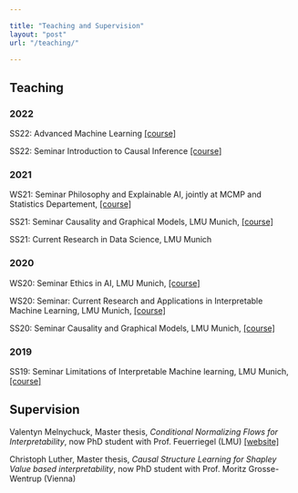 ```yaml
---

title: "Teaching and Supervision"
layout: "post"
url: "/teaching/"

---
```




## Teaching

### 2022

SS22: Advanced Machine Learning [[course]](https://moodle.lmu.de/course/view.php?id=20680)

SS22: Seminar Introduction to Causal Inference [[course]](https://moodle.lmu.de/course/view.php?id=22020)

### 2021

WS21: Seminar Philosophy and Explainable AI, jointly at MCMP and Statistics Departement, [[course]](https://moodle.lmu.de/course/view.php?id=19573)

SS21: Seminar Causality and Graphical Models, LMU Munich, [[course]](https://moodle.lmu.de/course/view.php?id=13682)

SS21: Current Research in Data Science, LMU Munich

### 2020

WS20: Seminar Ethics in AI, LMU Munich, [[course]](https://moodle.lmu.de/course/view.php?id=10656)

WS20: Seminar: Current Research and Applications in Interpretable Machine Learning, LMU Munich, [[course]](https://moodle.lmu.de/course/view.php?id=10811)

SS20: Seminar Causality and Graphical Models, LMU Munich, [[course]](https://moodle.lmu.de/course/view.php?id=6293)

### 2019

SS19: Seminar Limitations of Interpretable Machine learning, LMU Munich, [[course]](https://compstat-lmu.github.io/iml_methods_limitations/)

## Supervision

Valentyn Melnychuck, Master thesis, *Conditional Normalizing Flows for Interpretability*, now PhD student with Prof. Feuerriegel (LMU) [[website]](https://valentyn1997.github.io/)

Christoph Luther, Master thesis, *Causal Structure Learning for Shapley Value based interpretability*, now PhD student with Prof. Moritz Grosse-Wentrup (Vienna)